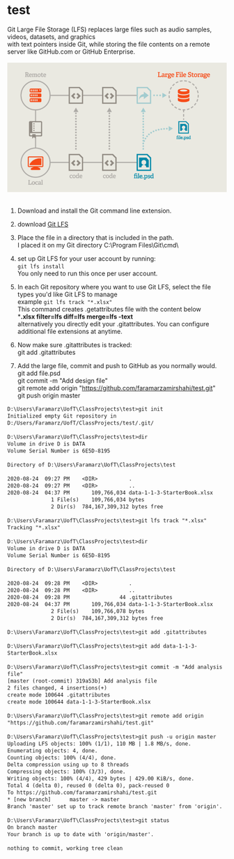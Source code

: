 # test

Git Large File Storage (LFS) replaces large files such as audio samples, videos, datasets, and graphics 
<br>with text pointers inside Git, while storing the file contents on a remote server like GitHub.com or GitHub Enterprise.
<br><br>![Git Large File Storage](Git-LFS.png)<br><br>

1. Download and install the Git command line extension. 
2. download [Git LFS](https://git-lfs.github.com/)
3. Place the file in a directory that is included in the path. 
    <br>I placed it on my Git directory C:\Program Files\Git\cmd\

4. set up Git LFS for your user account by running: 
  <br>`git lfs install`
  <br>You only need to run this once per user account.

5. In each Git repository where you want to use Git LFS, select the file types you'd like Git LFS to manage
  <br> example `git lfs track "*.xlsx"`
  <br> This command creates .getattributes file with the content below
  <br> ***.xlsx filter=lfs diff=lfs merge=lfs -text**
  <br> alternatively you directly edit your .gitattributes. You can configure additional file extensions at anytime.

6. Now make sure .gitattributes is tracked:
  <br>git add .gitattributes
7. Add the large file, commit and push to GitHub as you normally would.
  <br>git add file.psd
  <br>git commit -m "Add design file"
  <br>git remote add origin "https://github.com/faramarzamirshahi/test.git"
  <br>git push origin master
 ```
 D:\Users\Faramarz\UofT\ClassProjects\test>git init
Initialized empty Git repository in D:/Users/Faramarz/UofT/ClassProjects/test/.git/

D:\Users\Faramarz\UofT\ClassProjects\test>dir
 Volume in drive D is DATA
 Volume Serial Number is 6E5D-8195

 Directory of D:\Users\Faramarz\UofT\ClassProjects\test

2020-08-24  09:27 PM    <DIR>          .
2020-08-24  09:27 PM    <DIR>          ..
2020-08-24  04:37 PM       109,766,034 data-1-1-3-StarterBook.xlsx
               1 File(s)    109,766,034 bytes
               2 Dir(s)  784,167,309,312 bytes free

D:\Users\Faramarz\UofT\ClassProjects\test>git lfs track "*.xlsx"
Tracking "*.xlsx"

D:\Users\Faramarz\UofT\ClassProjects\test>dir
 Volume in drive D is DATA
 Volume Serial Number is 6E5D-8195

 Directory of D:\Users\Faramarz\UofT\ClassProjects\test

2020-08-24  09:28 PM    <DIR>          .
2020-08-24  09:28 PM    <DIR>          ..
2020-08-24  09:28 PM                44 .gitattributes
2020-08-24  04:37 PM       109,766,034 data-1-1-3-StarterBook.xlsx
               2 File(s)    109,766,078 bytes
               2 Dir(s)  784,167,309,312 bytes free

D:\Users\Faramarz\UofT\ClassProjects\test>git add .gitattributes

D:\Users\Faramarz\UofT\ClassProjects\test>git add data-1-1-3-StarterBook.xlsx

D:\Users\Faramarz\UofT\ClassProjects\test>git commit -m "Add analysis file"
[master (root-commit) 319a53b] Add analysis file
 2 files changed, 4 insertions(+)
 create mode 100644 .gitattributes
 create mode 100644 data-1-1-3-StarterBook.xlsx

D:\Users\Faramarz\UofT\ClassProjects\test>git remote add origin "https://github.com/faramarzamirshahi/test.git"

D:\Users\Faramarz\UofT\ClassProjects\test>git push -u origin master
Uploading LFS objects: 100% (1/1), 110 MB | 1.8 MB/s, done.
Enumerating objects: 4, done.
Counting objects: 100% (4/4), done.
Delta compression using up to 8 threads
Compressing objects: 100% (3/3), done.
Writing objects: 100% (4/4), 429 bytes | 429.00 KiB/s, done.
Total 4 (delta 0), reused 0 (delta 0), pack-reused 0
To https://github.com/faramarzamirshahi/test.git
 * [new branch]      master -> master
Branch 'master' set up to track remote branch 'master' from 'origin'.

D:\Users\Faramarz\UofT\ClassProjects\test>git status
On branch master
Your branch is up to date with 'origin/master'.

nothing to commit, working tree clean
```

